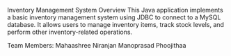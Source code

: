 Inventory Management System Overview
This Java application implements a basic inventory management system using JDBC to connect to a MySQL database. It allows users to manage inventory items, track stock levels, and perform other inventory-related operations.

Team Members:
Mahaashree
Niranjan
Manoprasad
Phoojithaa

